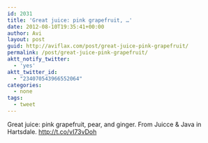 ```yaml
---
id: 2031
title: 'Great juice: pink grapefruit, …'
date: 2012-08-10T19:35:41+00:00
author: Avi
layout: post
guid: http://aviflax.com/post/great-juice-pink-grapefruit/
permalink: /post/great-juice-pink-grapefruit/
aktt_notify_twitter:
  - 'yes'
aktt_twitter_id:
  - "234070543966552064"
categories:
  - none
tags:
  - tweet
---
```

Great juice: pink grapefruit, pear, and ginger. From Juicce & Java in Hartsdale. <a href="http://t.co/vI73vDoh" rel="nofollow">http://t.co/vI73vDoh</a>
